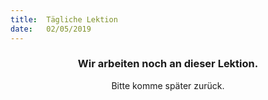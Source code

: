 ```yaml
---
title:  Tägliche Lektion
date:   02/05/2019
---
```


### <center>Wir arbeiten noch an dieser Lektion.</center>
<center>Bitte komme später zurück.</center>